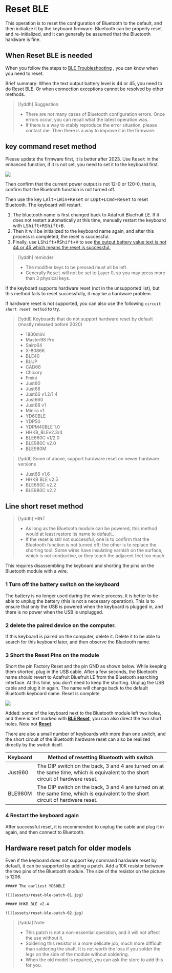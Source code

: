# Reset BLE

This operation is to reset the configuration of Bluetooth to the default, and then initialize it by the keyboard firmware. Bluetooth can be properly reset and re-initialized, and it can generally be assumed that the Bluetooth hardware is fine.

## When Reset BLE is needed

When you follow the steps to [BLE Troubleshooting](en/ble-series/troubleshooting) , you can know when you need to reset.

Brief summary: When the text output battery level is 44 or 45, you need to do Reset BLE. Or when connection exceptions cannot be resolved by other methods.

> [!yddh] Suggestion
> - There are not many cases of Bluetooth configuration errors. Once errors occur, you can recall what the latest operation was.
> - If there is a way to stably reproduce the error situation, please contact me. Then there is a way to improve it in the firmware.


## key command reset method

Please update the firmware first, it is better after 2023. Use <kbd>Reset</kbd> in the enhanced function, if it is not set, you need to set it to the keyboard first.

![](assets/reset-ble-01.jpg)

Then confirm that the current power output is not 12-0 or 120-0, that is, confirm that the Bluetooth function is not turned off.

Then use the key <kbd>LAlt+LWin+Reset</kbd> or <kbd>LOpt+LCmd+Reset</kbd> to reset Bluetooth. The keyboard will restart.

1. The bluetooth name is first changed back to Adafruit Bluefruit LE. If it does not restart automatically at this time, manually restart the keyboard with <kbd>LShift+RShift+B</kbd>.
2. Then it will be initialized to the keyboard name again, and after this process is completed, the reset is successful.
3. Finally, use <kbd>LShift+RShift+V</kbd> to see <u>the output battery value  text is not 44 or 45 which means the reset is successful. </u>

> [!yddh] reminder
> - The modifier keys to be pressed must all be left. 
> - Generally <kbd>Reset</kbd> will not be set to Layer 0, so you may press more than 3 physical keys.

If the keyboard supports hardware reset (not in the unsupported list), but this method fails to reset successfully, it may be a hardware problem.

If hardware reset is not supported, you can also use the following `circuit short reset method` to try.

> [!yddl] Keyboards that do not support hardware reset by default (mostly released before 2020)
> - 1800mini
> - Master98 Pro
> - Sairo64
> - X-8086K
> - BLE40
> - BLUP
> - CAD66
> - Chicory
> - Fmini
> - Just60
> - Just68
> - Just66 v1.2/1.4
> - Just660
> - Just68 v1
> - Minira v1
> - YD60BLE
> - YDP50
> - YDPM40BLE 1.0
> - HHKB_BLEv2.3/4
> - BLE660C v1/2.0
> - BLE980C v2.0
> - BLE980M

> [!yddl] Some of above, support hardware reset on newer hardware versions
> - Just66 v1.6
> - HHKB BLE v2.5
> - BLE660C v2.2
> - BLE980C v2.2

## Line short reset method

> [!yddh] HINT
> - As long as the Bluetooth module can be powered, this method would at least restore its name to default..
> - If the reset is still not successful, one is to confirm that the Bluetooth function is not turned off; the other is to replace the shorting tool. Some wires have insulating varnish on the surface, which is not conductive, or they touch the adjacent feet too much.

This requires disassembling the keyboard and shorting the pins on the Bluetooth module with a wire. 

### 1 Turn off the battery switch on the keyboard 

The battery is no longer used during the whole process, it is better to be able to unplug the battery (this is not a necessary operation). This is to ensure that only the USB is powered when the keyboard is plugged in, and there is no power when the USB is unplugged.

### 2 delete the paired device on the computer. 

If this keyboard is paired on the computer, delete it. Delete it to be able to search for this keyboard later, and then observe the Bluetooth name.

### 3 Short the Reset Pins on the module

Short the pin Factory Reset and the pin GND as shown below. While keeping them shorted, plug in the USB cable. After a few seconds, the Bluetooth name should revert to Adafruit Bluefruit LE from the Bluetooth searching interface. At this time, you don’t need to keep the shorting. Unplug the USB cable and plug it in again. The name will change back to the default Bluetooth keyboard name. Reset is complete.

![](assets/reset-ble-07.jpg)

Added: some of the keyboard next to the Bluetooth module left two holes, and there is text marked with  <b><u>BLE Reset</u></b>, you can also direct the two short holes. Note not <b><u>Reset</u></b>.

There are also a small number of keyboards with more than one switch, and the short circuit of the Bluetooth hardware reset can also be realized directly by the switch itself.

| Keyboard  | Method of resetting Bluetooth with switch |
| --- | --- |
| Just660 | The DIP switch on the back, 3 and 4 are turned on at the same time, which is equivalent to the short circuit of hardware reset. |
| BLE980M | The DIP switch on the back, 3 and 4 are turned on at the same time, which is equivalent to the short circuit of hardware reset. |

### 4 Restart the keyboard again

After successful reset, it is recommended to unplug the cable and plug it in again, and then connect to Bluetooth.


## Hardware reset patch for older models

Even if the keyboard does not support key command hardware reset by default, it can be supported by adding a patch. Add a 10K resistor between the two pins of the Bluetooth module. The size of the resistor on the picture is 1206.

```ad-yddcol0
##### The earliest YD60BLE

![](assets/reset-ble-patch-01.jpg)
```

```ad-yddcol1
##### HHKB BLE v2.4

![](assets/reset-ble-patch-02.jpg)
```

> [!ydda] Note
> - This patch is not a non-essential operation, and it will not affect the use without it.
> - Soldering this resistor is a more delicate job, much more difficult than soldering the shaft. It is not worth the loss if you solder the legs on the side of the module without soldering.
> - When the old model is repaired, you can ask the store to add this for you.

